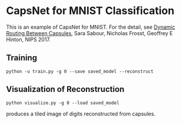 # CapsNet for MNIST Classification

This is an example of CapsNet for MNIST.
For the detail, see [Dynamic Routing Between Capsules](https://arxiv.org/pdf/1710.09829.pdf), Sara Sabour, Nicholas Frosst, Geoffrey E Hinton, NIPS 2017.


## Training

```
python -u train.py -g 0 --save saved_model --reconstruct
```

## Visualization of Reconstruction

```
python visualize.py -g 0 --load saved_model
```

produces a tiled image of digits reconstructed from capsules.
